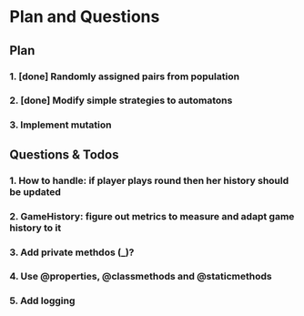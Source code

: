 # Plan and Questions

## Plan

### 1. [done] Randomly assigned pairs from population

### 2. [done] Modify simple strategies to automatons

### 3. Implement mutation

## Questions & Todos

### 1. How to handle: if player plays round then her history should be updated

### 2. GameHistory: figure out metrics to measure and adapt game history to it

### 3. Add private methdos (_)?

### 4. Use @properties, @classmethods and @staticmethods

### 5. Add logging